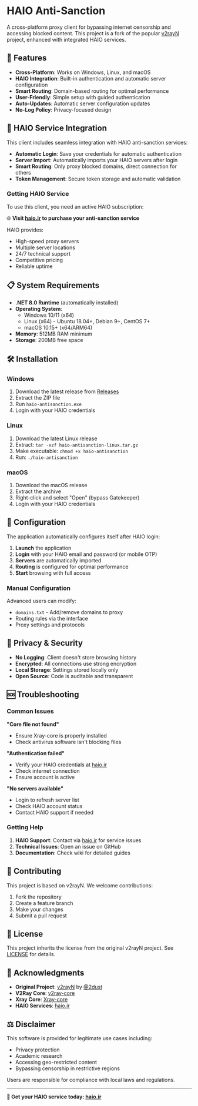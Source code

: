# HAIO Anti-Sanction

A cross-platform proxy client for bypassing internet censorship and accessing blocked content. This project is a fork of the popular [v2rayN](https://github.com/2dust/v2rayN) project, enhanced with integrated HAIO services.

## 🚀 Features

- **Cross-Platform**: Works on Windows, Linux, and macOS
- **HAIO Integration**: Built-in authentication and automatic server configuration
- **Smart Routing**: Domain-based routing for optimal performance
- **User-Friendly**: Simple setup with guided authentication
- **Auto-Updates**: Automatic server configuration updates
- **No-Log Policy**: Privacy-focused design

## 🔑 HAIO Service Integration

This client includes seamless integration with HAIO anti-sanction services:

- **Automatic Login**: Save your credentials for automatic authentication
- **Server Import**: Automatically imports your HAIO servers after login
- **Smart Routing**: Only proxy blocked domains, direct connection for others
- **Token Management**: Secure token storage and automatic validation

### Getting HAIO Service

To use this client, you need an active HAIO subscription:

🌐 **Visit [haio.ir](https://haio.ir) to purchase your anti-sanction service**

HAIO provides:
- High-speed proxy servers
- Multiple server locations
- 24/7 technical support
- Competitive pricing
- Reliable uptime

## 📋 System Requirements

- **.NET 8.0 Runtime** (automatically installed)
- **Operating System**: 
  - Windows 10/11 (x64)
  - Linux (x64) - Ubuntu 18.04+, Debian 9+, CentOS 7+
  - macOS 10.15+ (x64/ARM64)
- **Memory**: 512MB RAM minimum
- **Storage**: 200MB free space

## 🛠️ Installation

### Windows
1. Download the latest release from [Releases](../../releases)
2. Extract the ZIP file
3. Run `haio-antisanction.exe`
4. Login with your HAIO credentials

### Linux
1. Download the latest Linux release
2. Extract: `tar -xzf haio-antisanction-linux.tar.gz`
3. Make executable: `chmod +x haio-antisanction`
4. Run: `./haio-antisanction`

### macOS
1. Download the macOS release
2. Extract the archive
3. Right-click and select "Open" (bypass Gatekeeper)
4. Login with your HAIO credentials

## 🔧 Configuration

The application automatically configures itself after HAIO login:

1. **Launch** the application
2. **Login** with your HAIO email and password (or mobile OTP)
3. **Servers** are automatically imported
4. **Routing** is configured for optimal performance
5. **Start** browsing with full access

### Manual Configuration

Advanced users can modify:
- `domains.txt` - Add/remove domains to proxy
- Routing rules via the interface
- Proxy settings and protocols

## 🔐 Privacy & Security

- **No Logging**: Client doesn't store browsing history
- **Encrypted**: All connections use strong encryption
- **Local Storage**: Settings stored locally only
- **Open Source**: Code is auditable and transparent

## 🆘 Troubleshooting

### Common Issues

**"Core file not found"**
- Ensure Xray-core is properly installed
- Check antivirus software isn't blocking files

**"Authentication failed"**
- Verify your HAIO credentials at [haio.ir](https://haio.ir)
- Check internet connection
- Ensure account is active

**"No servers available"**
- Login to refresh server list
- Check HAIO account status
- Contact HAIO support if needed

### Getting Help

1. **HAIO Support**: Contact via [haio.ir](https://haio.ir) for service issues
2. **Technical Issues**: Open an issue on GitHub
3. **Documentation**: Check wiki for detailed guides

## 🤝 Contributing

This project is based on v2rayN. We welcome contributions:

1. Fork the repository
2. Create a feature branch
3. Make your changes
4. Submit a pull request

## 📄 License

This project inherits the license from the original v2rayN project. See [LICENSE](LICENSE) for details.

## 🙏 Acknowledgments

- **Original Project**: [v2rayN](https://github.com/2dust/v2rayN) by [@2dust](https://github.com/2dust)
- **V2Ray Core**: [v2ray-core](https://github.com/v2fly/v2ray-core)
- **Xray Core**: [Xray-core](https://github.com/XTLS/Xray-core)
- **HAIO Services**: [haio.ir](https://haio.ir)

## ⚖️ Disclaimer

This software is provided for legitimate use cases including:
- Privacy protection
- Academic research
- Accessing geo-restricted content
- Bypassing censorship in restrictive regions

Users are responsible for compliance with local laws and regulations.

---

**🔗 Get your HAIO service today: [haio.ir](https://haio.ir)**
